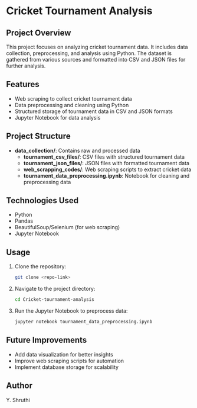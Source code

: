 # Cricket Tournament Analysis

## Project Overview

This project focuses on analyzing cricket tournament data. It includes data collection, preprocessing, and analysis using Python. The dataset is gathered from various sources and formatted into CSV and JSON files for further analysis.

## Features

- Web scraping to collect cricket tournament data
- Data preprocessing and cleaning using Python
- Structured storage of tournament data in CSV and JSON formats
- Jupyter Notebook for data analysis

## Project Structure

- **data\_collection/**: Contains raw and processed data
  - **tournament\_csv\_files/**: CSV files with structured tournament data
  - **tournament\_json\_files/**: JSON files with formatted tournament data
  - **web\_scrapping\_codes/**: Web scraping scripts to extract cricket data
  - **tournament\_data\_preprocessing.ipynb**: Notebook for cleaning and preprocessing data

## Technologies Used

- Python
- Pandas
- BeautifulSoup/Selenium (for web scraping)
- Jupyter Notebook

## Usage

1. Clone the repository:
   ```bash
   git clone <repo-link>
   ```
2. Navigate to the project directory:
   ```bash
   cd Cricket-tournament-analysis
   ```
3. Run the Jupyter Notebook to preprocess data:
   ```bash
   jupyter notebook tournament_data_preprocessing.ipynb
   ```

## Future Improvements

- Add data visualization for better insights
- Improve web scraping scripts for automation
- Implement database storage for scalability

## Author

Y. Shruthi

